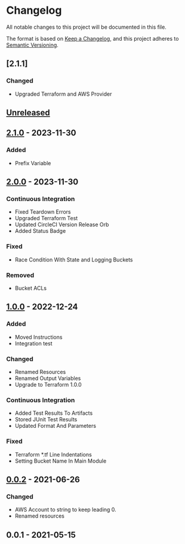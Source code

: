 # Changelog

All notable changes to this project will be documented in this file.

The format is based on [Keep a Changelog](https://keepachangelog.com/en/1.0.0/),
and this project adheres to [Semantic Versioning](https://semver.org/spec/v2.0.0.html).

## [2.1.1]

### Changed

- Upgraded Terraform and AWS Provider

<a name="unreleased"></a>
## [Unreleased]


<a name="2.1.0"></a>
## [2.1.0] - 2023-11-30
### Added
- Prefix Variable


<a name="2.0.0"></a>
## [2.0.0] - 2023-11-30
### Continuous Integration
- Fixed Teardown Errors
- Upgraded Terraform Test
- Updated CircleCI Version Release Orb
- Added Status Badge

### Fixed
- Race Condition With State and Logging Buckets

### Removed
- Bucket ACLs


<a name="1.0.0"></a>
## [1.0.0] - 2022-12-24
### Added
- Moved Instructions
- Integration test

### Changed
- Renamed Resources
- Renamed Output Variables
- Upgrade to Terraform 1.0.0

### Continuous Integration
- Added Test Results To Artifacts
- Stored JUnit Test Results
- Updated Format And Parameters

### Fixed
- Terraform *.tf Line Indentations
- Setting Bucket Name In Main Module


<a name="0.0.2"></a>
## [0.0.2] - 2021-06-26
### Changed
- AWS Account to string to keep leading 0.
- Renamed resources


<a name="0.0.1"></a>
## 0.0.1 - 2021-05-15

[Unreleased]: https://github.com/kohirens/aws-tf-s3-backend.git/compare/2.1.0...HEAD
[2.1.0]: https://github.com/kohirens/aws-tf-s3-backend.git/compare/2.0.0...2.1.0
[2.0.0]: https://github.com/kohirens/aws-tf-s3-backend.git/compare/1.0.0...2.0.0
[1.0.0]: https://github.com/kohirens/aws-tf-s3-backend.git/compare/0.0.2...1.0.0
[0.0.2]: https://github.com/kohirens/aws-tf-s3-backend.git/compare/0.0.1...0.0.2
